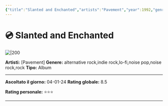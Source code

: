 ```yaml
---
{"title":"Slanted and Enchanted","artists":"Pavement","year":1992,"genres":"alternative rock,indie rock,lo-fi,noise pop,noise rock,rock","image":"https://coverartarchive.org/release-group/869f9eac-2a40-3a41-80a3-6bf2297a7cbc/front","rating":8.5,"type":"musicRelease","subtype":"Album","dg-show-inline-title":false,"dg-publish":true,"dg-note-icon":"1","tags":["musica"],"personalRating":"⭐⭐⭐","ascoltato":"2024-01-04","id":"869f9eac-2a40-3a41-80a3-6bf2297a7cbc","dataSource":"MusicBrainz API","permalink":"/media/musica/slanted-and-enchanted-pavement/","dgPassFrontmatter":true,"noteIcon":"1"}
---
```




# 💿 Slanted and Enchanted

![|200](https://coverartarchive.org/release-group/869f9eac-2a40-3a41-80a3-6bf2297a7cbc/front)

**Artisti:** [Pavement]
**Genere:** alternative rock,indie rock,lo-fi,noise pop,noise rock,rock
**Tipo:** Album

---

**Ascoltato il giorno:** 04-01-24
**Rating globale:** 8.5

**Rating personale:** ⭐⭐⭐

---



